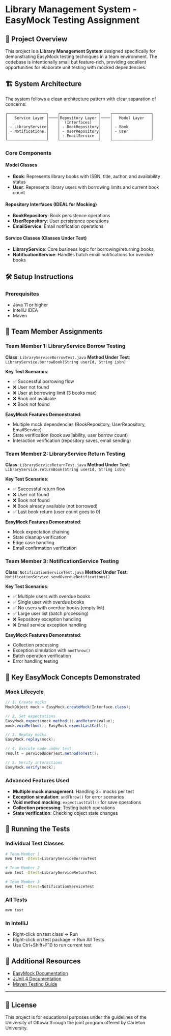 # Library Management System - EasyMock Testing Assignment

## 🎯 Project Overview

This project is a **Library Management System** designed specifically for demonstrating EasyMock testing techniques in a team environment. The codebase is intentionally small but feature-rich, providing excellent opportunities for elaborate unit testing with mocked dependencies.


## 🏗️ System Architecture

The system follows a clean architecture pattern with clear separation of concerns:

```
┌─────────────────┐    ┌─────────────────┐    ┌─────────────────┐
│   Service Layer │────│Repository Layer │────│   Model Layer   │
│                 │    │  (Interfaces)   │    │                 │
│ - LibraryService│    │ - BookRepository│    │ - Book          │
│ - Notifications.│    │ - UserRepository│    │ - User          │
│                 │    │ - EmailService  │    │                 │
└─────────────────┘    └─────────────────┘    └─────────────────┘
```

### Core Components

#### Model Classes
- **Book**: Represents library books with ISBN, title, author, and availability status
- **User**: Represents library users with borrowing limits and current book count

#### Repository Interfaces (IDEAL for Mocking)
- **BookRepository**: Book persistence operations
- **UserRepository**: User persistence operations  
- **EmailService**: Email notification operations

#### Service Classes (Classes Under Test)
- **LibraryService**: Core business logic for borrowing/returning books
- **NotificationService**: Handles batch email notifications for overdue books

## 🛠️ Setup Instructions

### Prerequisites
- Java 11 or higher
- IntelliJ IDEA
- Maven

## 👥 Team Member Assignments

### Team Member 1: LibraryService Borrow Testing
**Class**: `LibraryServiceBorrowTest.java`
**Method Under Test**: `LibraryService.borrowBook(String userId, String isbn)`

**Key Test Scenarios**:
- ✅ Successful borrowing flow
- ❌ User not found
- ❌ User at borrowing limit (3 books max)
- ❌ Book not available
- ❌ Book not found

**EasyMock Features Demonstrated**:
- Multiple mock dependencies (BookRepository, UserRepository, EmailService)
- State verification (book availability, user borrow count)
- Interaction verification (repository saves, email sending)

### Team Member 2: LibraryService Return Testing  
**Class**: `LibraryServiceReturnTest.java`
**Method Under Test**: `LibraryService.returnBook(String userId, String isbn)`

**Key Test Scenarios**:
- ✅ Successful return flow
- ❌ User not found
- ❌ Book not found  
- ❌ Book already available (not borrowed)
- ✅ Last book return (user count goes to 0)

**EasyMock Features Demonstrated**:
- Mock expectation chaining
- State cleanup verification
- Edge case handling
- Email confirmation verification

### Team Member 3: NotificationService Testing
**Class**: `NotificationServiceTest.java`
**Method Under Test**: `NotificationService.sendOverdueNotifications()`

**Key Test Scenarios**:
- ✅ Multiple users with overdue books
- ✅ Single user with overdue books
- ✅ No users with overdue books (empty list)
- ✅ Large user list (batch processing)
- ❌ Repository exception handling
- ❌ Email service exception handling

**EasyMock Features Demonstrated**:
- Collection processing
- Exception simulation with `andThrow()`
- Batch operation verification
- Error handling testing

## 🧪 Key EasyMock Concepts Demonstrated

### Mock Lifecycle
```java
// 1. Create mocks
MockObject mock = EasyMock.createMock(Interface.class);

// 2. Set expectations
EasyMock.expect(mock.method()).andReturn(value);
mock.voidMethod(); EasyMock.expectLastCall();

// 3. Replay mocks
EasyMock.replay(mock);

// 4. Execute code under test
result = serviceUnderTest.methodToTest();

// 5. Verify interactions
EasyMock.verify(mock);
```

### Advanced Features Used
- **Multiple mock management**: Handling 3+ mocks per test
- **Exception simulation**: `andThrow()` for error scenarios  
- **Void method mocking**: `expectLastCall()` for save operations
- **Collection processing**: Testing batch operations
- **State verification**: Checking object state changes

## 🚀 Running the Tests

### Individual Test Classes
```bash
# Team Member 1
mvn test -Dtest=LibraryServiceBorrowTest

# Team Member 2  
mvn test -Dtest=LibraryServiceReturnTest

# Team Member 3
mvn test -Dtest=NotificationServiceTest
```

### All Tests
```bash
mvn test
```

### In IntelliJ
- Right-click on test class → Run
- Right-click on test package → Run All Tests
- Use Ctrl+Shift+F10 to run current test

## 🔗 Additional Resources

- [EasyMock Documentation](http://easymock.org/user-guide.html)
- [JUnit 4 Documentation](https://junit.org/junit4/)
- [Maven Testing Guide](https://maven.apache.org/guides/introduction/introduction-to-the-lifecycle.html)

---

## 📄 License

This project is for educational purposes under the guidelines of the University of Ottawa through the joint program offered by Carleton University.


